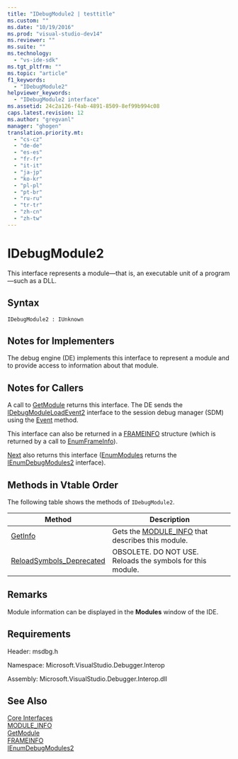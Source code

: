 ```yaml
---
title: "IDebugModule2 | testtitle"
ms.custom: ""
ms.date: "10/19/2016"
ms.prod: "visual-studio-dev14"
ms.reviewer: ""
ms.suite: ""
ms.technology: 
  - "vs-ide-sdk"
ms.tgt_pltfrm: ""
ms.topic: "article"
f1_keywords: 
  - "IDebugModule2"
helpviewer_keywords: 
  - "IDebugModule2 interface"
ms.assetid: 24c2a126-f4ab-4891-8509-8ef99b994c08
caps.latest.revision: 12
ms.author: "gregvanl"
manager: "ghogen"
translation.priority.mt: 
  - "cs-cz"
  - "de-de"
  - "es-es"
  - "fr-fr"
  - "it-it"
  - "ja-jp"
  - "ko-kr"
  - "pl-pl"
  - "pt-br"
  - "ru-ru"
  - "tr-tr"
  - "zh-cn"
  - "zh-tw"
---
```

# IDebugModule2
This interface represents a module—that is, an executable unit of a program—such as a DLL.  
  
## Syntax  
  
```  
IDebugModule2 : IUnknown  
```  
  
## Notes for Implementers  
 The debug engine (DE) implements this interface to represent a module and to provide access to information about that module.  
  
## Notes for Callers  
 A call to [GetModule](../extensibility-debugger-reference/idebugmoduleloadevent2--getmodule.md) returns this interface. The DE sends the [IDebugModuleLoadEvent2](../extensibility-debugger-reference/idebugmoduleloadevent2.md) interface to the session debug manager (SDM) using the [Event](../extensibility-debugger-reference/idebugeventcallback2--event.md) method.  
  
 This interface can also be returned in a [FRAMEINFO](../extensibility-debugger-reference/frameinfo.md) structure (which is returned by a call to [EnumFrameInfo](../extensibility-debugger-reference/idebugthread2--enumframeinfo.md)).  
  
 [Next](../extensibility-debugger-reference/ienumdebugmodules2--next.md) also returns this interface ([EnumModules](../extensibility-debugger-reference/idebugprogram2--enummodules.md) returns the [IEnumDebugModules2](../extensibility-debugger-reference/ienumdebugmodules2.md) interface).  
  
## Methods in Vtable Order  
 The following table shows the methods of `IDebugModule2`.  
  
|Method|Description|  
|------------|-----------------|  
|[GetInfo](../extensibility-debugger-reference/idebugmodule2--getinfo.md)|Gets the [MODULE_INFO](../extensibility-debugger-reference/module_info.md) that describes this module.|  
|[ReloadSymbols_Deprecated](../extensibility-debugger-reference/idebugmodule2--reloadsymbols_deprecated.md)|OBSOLETE. DO NOT USE. Reloads the symbols for this module.|  
  
## Remarks  
 Module information can be displayed in the **Modules** window of the IDE.  
  
## Requirements  
 Header: msdbg.h  
  
 Namespace: Microsoft.VisualStudio.Debugger.Interop  
  
 Assembly: Microsoft.VisualStudio.Debugger.Interop.dll  
  
## See Also  
 [Core Interfaces](../extensibility-debugger-reference/core-interfaces.md)   
 [MODULE_INFO](../extensibility-debugger-reference/module_info.md)   
 [GetModule](../extensibility-debugger-reference/idebugmoduleloadevent2--getmodule.md)   
 [FRAMEINFO](../extensibility-debugger-reference/frameinfo.md)   
 [IEnumDebugModules2](../extensibility-debugger-reference/ienumdebugmodules2.md)